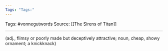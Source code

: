```yaml
---
Tags: "Tags:"
---
```

Tags: #vonnegutwords
Source: [[The Sirens of Titan]]
********************************************************
(adj., flimsy or poorly made but deceptively attractive; noun, cheap, showy ornament; a knickknack)